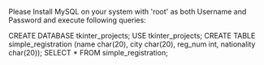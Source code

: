 Please Install MySQL on your system with 'root' as both Username and Password and execute following queries:

CREATE DATABASE tkinter_projects;
USE tkinter_projects;
CREATE TABLE simple_registration (name char(20), city char(20), reg_num int, nationality char(20));
SELECT * FROM simple_registration;